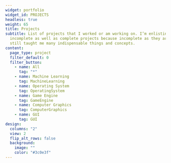 ```yaml
---
widget: portfolio
widget_id: PROJECTS
headless: true
weight: 65
title: Projects
subtitle: List of projects that I worked or am working on. I’m enlisting my
  incomplete as well as complete projects because incomplete as they are, they
  still taught me many indispensable things and concepts.
content:
  page_type: project
  filter_default: 0
  filter_button:
    - name: All
      tag: "*"
    - name: Machine Learning
      tag: MachineLearning
    - name: Operating System
      tag: OperatingSystem
    - name: Game Engine
      tag: GameEngine
    - name: Computer Graphics
      tag: ComputerGraphics
    - name: GUI
      tag: GUI
design:
  columns: "2"
  view: 2
  flip_alt_rows: false
  background:
    image: ""
    color: "#3c0e3f"
---
```

